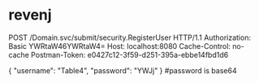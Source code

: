 # revenj
POST /Domain.svc/submit/security.RegisterUser HTTP/1.1
Authorization: Basic YWRtaW46YWRtaW4=
Host: localhost:8080
Cache-Control: no-cache
Postman-Token: e0427c12-3f59-d251-395a-ebbe14fbd1d6

{
  "username": "Table4",
  "password": "YWJj"
}
#password is base64
